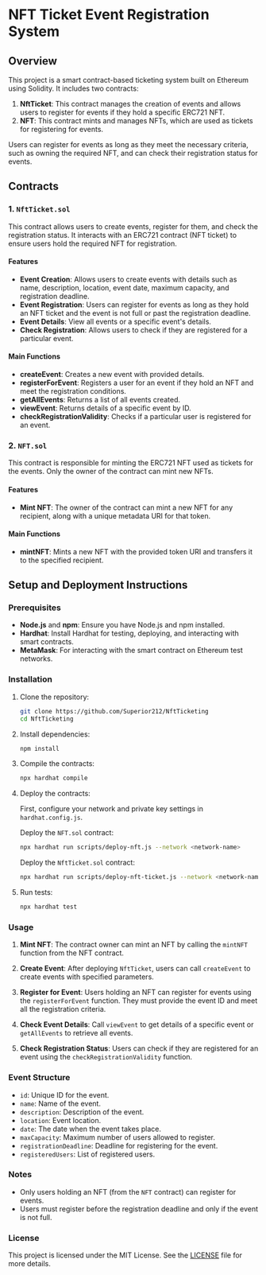 # NFT Ticket Event Registration System

## Overview

This project is a smart contract-based ticketing system built on Ethereum using Solidity. It includes two contracts:

1. **NftTicket**: This contract manages the creation of events and allows users to register for events if they hold a specific ERC721 NFT.
2. **NFT**: This contract mints and manages NFTs, which are used as tickets for registering for events.

Users can register for events as long as they meet the necessary criteria, such as owning the required NFT, and can check their registration status for events.

## Contracts

### 1. `NftTicket.sol`

This contract allows users to create events, register for them, and check the registration status. It interacts with an ERC721 contract (NFT ticket) to ensure users hold the required NFT for registration.

#### Features

- **Event Creation**: Allows users to create events with details such as name, description, location, event date, maximum capacity, and registration deadline.
- **Event Registration**: Users can register for events as long as they hold an NFT ticket and the event is not full or past the registration deadline.
- **Event Details**: View all events or a specific event's details.
- **Check Registration**: Allows users to check if they are registered for a particular event.

#### Main Functions

- **createEvent**: Creates a new event with provided details.
- **registerForEvent**: Registers a user for an event if they hold an NFT and meet the registration conditions.
- **getAllEvents**: Returns a list of all events created.
- **viewEvent**: Returns details of a specific event by ID.
- **checkRegistrationValidity**: Checks if a particular user is registered for an event.

### 2. `NFT.sol`

This contract is responsible for minting the ERC721 NFT used as tickets for the events. Only the owner of the contract can mint new NFTs.

#### Features

- **Mint NFT**: The owner of the contract can mint a new NFT for any recipient, along with a unique metadata URI for that token.

#### Main Functions

- **mintNFT**: Mints a new NFT with the provided token URI and transfers it to the specified recipient.

## Setup and Deployment Instructions

### Prerequisites

- **Node.js** and **npm**: Ensure you have Node.js and npm installed.
- **Hardhat**: Install Hardhat for testing, deploying, and interacting with smart contracts.
- **MetaMask**: For interacting with the smart contract on Ethereum test networks.

### Installation

1. Clone the repository:

   ```bash
   git clone https://github.com/Superior212/NftTicketing
   cd NftTicketing
   ```

2. Install dependencies:

   ```bash
   npm install
   ```

3. Compile the contracts:

   ```bash
   npx hardhat compile
   ```

4. Deploy the contracts:

   First, configure your network and private key settings in `hardhat.config.js`.

   Deploy the `NFT.sol` contract:

   ```bash
   npx hardhat run scripts/deploy-nft.js --network <network-name>
   ```

   Deploy the `NftTicket.sol` contract:

   ```bash
   npx hardhat run scripts/deploy-nft-ticket.js --network <network-name>
   ```

5. Run tests:
   ```bash
   npx hardhat test
   ```

### Usage

1. **Mint NFT**: The contract owner can mint an NFT by calling the `mintNFT` function from the NFT contract.
2. **Create Event**: After deploying `NftTicket`, users can call `createEvent` to create events with specified parameters.
3. **Register for Event**: Users holding an NFT can register for events using the `registerForEvent` function. They must provide the event ID and meet all the registration criteria.

4. **Check Event Details**: Call `viewEvent` to get details of a specific event or `getAllEvents` to retrieve all events.

5. **Check Registration Status**: Users can check if they are registered for an event using the `checkRegistrationValidity` function.

### Event Structure

- `id`: Unique ID for the event.
- `name`: Name of the event.
- `description`: Description of the event.
- `location`: Event location.
- `date`: The date when the event takes place.
- `maxCapacity`: Maximum number of users allowed to register.
- `registrationDeadline`: Deadline for registering for the event.
- `registeredUsers`: List of registered users.

### Notes

- Only users holding an NFT (from the `NFT` contract) can register for events.
- Users must register before the registration deadline and only if the event is not full.

### License

This project is licensed under the MIT License. See the [LICENSE](LICENSE) file for more details.
